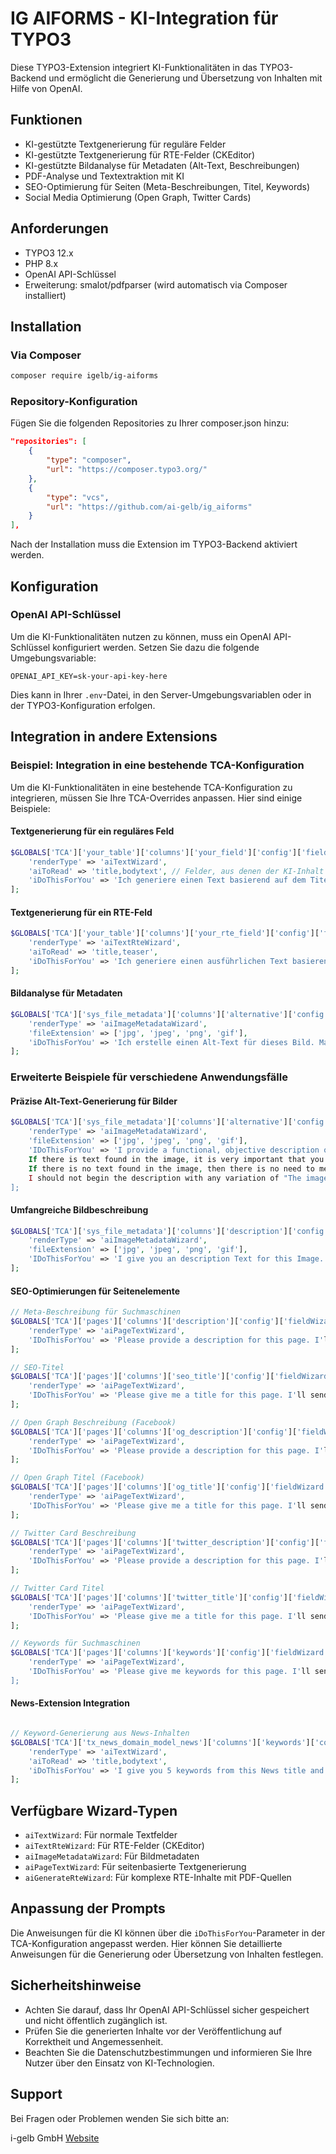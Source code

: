 # IG AIFORMS - KI-Integration für TYPO3

Diese TYPO3-Extension integriert KI-Funktionalitäten in das TYPO3-Backend und ermöglicht die Generierung und Übersetzung von Inhalten mit Hilfe von OpenAI.

## Funktionen

- KI-gestützte Textgenerierung für reguläre Felder
- KI-gestützte Textgenerierung für RTE-Felder (CKEditor)
- KI-gestützte Bildanalyse für Metadaten (Alt-Text, Beschreibungen)
- PDF-Analyse und Textextraktion mit KI
- SEO-Optimierung für Seiten (Meta-Beschreibungen, Titel, Keywords)
- Social Media Optimierung (Open Graph, Twitter Cards)

## Anforderungen

- TYPO3 12.x
- PHP 8.x
- OpenAI API-Schlüssel
- Erweiterung: smalot/pdfparser (wird automatisch via Composer installiert)

## Installation

### Via Composer

```bash
composer require igelb/ig-aiforms
```

### Repository-Konfiguration

Fügen Sie die folgenden Repositories zu Ihrer composer.json hinzu:

```json
"repositories": [
    {
        "type": "composer",
        "url": "https://composer.typo3.org/"
    },
    {
        "type": "vcs",
        "url": "https://github.com/ai-gelb/ig_aiforms"
    }
],
```

Nach der Installation muss die Extension im TYPO3-Backend aktiviert werden.

## Konfiguration

### OpenAI API-Schlüssel

Um die KI-Funktionalitäten nutzen zu können, muss ein OpenAI API-Schlüssel konfiguriert werden. Setzen Sie dazu die folgende Umgebungsvariable:

```
OPENAI_API_KEY=sk-your-api-key-here
```

Dies kann in Ihrer `.env`-Datei, in den Server-Umgebungsvariablen oder in der TYPO3-Konfiguration erfolgen.

## Integration in andere Extensions

### Beispiel: Integration in eine bestehende TCA-Konfiguration

Um die KI-Funktionalitäten in eine bestehende TCA-Konfiguration zu integrieren, müssen Sie Ihre TCA-Overrides anpassen. Hier sind einige Beispiele:

#### Textgenerierung für ein reguläres Feld

```php
$GLOBALS['TCA']['your_table']['columns']['your_field']['config']['fieldWizard']['aiText'] = [
    'renderType' => 'aiTextWizard',
    'aiToRead' => 'title,bodytext', // Felder, aus denen der KI-Inhalt generiert wird
    'iDoThisForYou' => 'Ich generiere einen Text basierend auf dem Titel und dem Haupttext. Maximal 250 Zeichen.'
];
```

#### Textgenerierung für ein RTE-Feld

```php
$GLOBALS['TCA']['your_table']['columns']['your_rte_field']['config']['fieldWizard']['aiText'] = [
    'renderType' => 'aiTextRteWizard',
    'aiToRead' => 'title,teaser',
    'iDoThisForYou' => 'Ich generiere einen ausführlichen Text basierend auf dem Titel und dem Teaser. Ich verwende HTML-Tags wie <p>, <h2>, <h3>, <ul>, <li> und <strong>.'
];
```

#### Bildanalyse für Metadaten

```php
$GLOBALS['TCA']['sys_file_metadata']['columns']['alternative']['config']['fieldWizard']['aiImageMetadata'] = [
    'renderType' => 'aiImageMetadataWizard',
    'fileExtension' => ['jpg', 'jpeg', 'png', 'gif'],
    'iDoThisForYou' => 'Ich erstelle einen Alt-Text für dieses Bild. Maximal 100 Zeichen.'
];
```

### Erweiterte Beispiele für verschiedene Anwendungsfälle

#### Präzise Alt-Text-Generierung für Bilder
```php
$GLOBALS['TCA']['sys_file_metadata']['columns']['alternative']['config']['fieldWizard']['aiImageMetadata'] = [
    'renderType' => 'aiImageMetadataWizard',
    'fileExtension' => ['jpg', 'jpeg', 'png', 'gif'],
    'IDoThisForYou' => 'I provide a functional, objective description of the provided image in no more than around 30 words so that someone who could not see it would be able to imagine it. If possible, follow an "object-action-context" framework: The object is the main focus. The action describes what's happening, usually what the object is doing. The context describes the surrounding environment.
    If there is text found in the image, it is very important that you transcribe all of it, even if it extends the word count beyond 30 words.
    If there is no text found in the image, then there is no need to mention it.
    I should not begin the description with any variation of "The image".',
];
```

#### Umfangreiche Bildbeschreibung
```php
$GLOBALS['TCA']['sys_file_metadata']['columns']['description']['config']['fieldWizard']['aiImageMetadata'] = [
    'renderType' => 'aiImageMetadataWizard',
    'fileExtension' => ['jpg', 'jpeg', 'png', 'gif'],
    'IDoThisForYou' => 'I give you an description Text for this Image. Maximal 200 letters.',
];
```

#### SEO-Optimierungen für Seitenelemente
```php
// Meta-Beschreibung für Suchmaschinen
$GLOBALS['TCA']['pages']['columns']['description']['config']['fieldWizard']['aiText'] = [
    'renderType' => 'aiPageTextWizard',
    'IDoThisForYou' => 'Please provide a description for this page. I'll send you an HTML document. Use only the body. This description should be for search engines, like Google. The description should be between 120-160 characters. Don't use this character: ":"'
];

// SEO-Titel
$GLOBALS['TCA']['pages']['columns']['seo_title']['config']['fieldWizard']['aiText'] = [
    'renderType' => 'aiPageTextWizard',
    'IDoThisForYou' => 'Please give me a title for this page. I'll send you an HTML document. Only use the body. This title should be optimized for search engines, like Google. The title should be a maximum of 60 characters. Don't use this character: ":"'
];

// Open Graph Beschreibung (Facebook)
$GLOBALS['TCA']['pages']['columns']['og_description']['config']['fieldWizard']['aiText'] = [
    'renderType' => 'aiPageTextWizard',
    'IDoThisForYou' => 'Please provide a description for this page. I'll send you an HTML document. Use only the body. This description should be for social media: Facebook. The description should be between 120-160 characters. Don't use this character: ":"'
];

// Open Graph Titel (Facebook)
$GLOBALS['TCA']['pages']['columns']['og_title']['config']['fieldWizard']['aiText'] = [
    'renderType' => 'aiPageTextWizard',
    'IDoThisForYou' => 'Please give me a title for this page. I'll send you an HTML document. Only use the body. This title should be optimized for social media: Facebook. The title should be a maximum of 60 characters. Don't use this character: ":"'
];

// Twitter Card Beschreibung
$GLOBALS['TCA']['pages']['columns']['twitter_description']['config']['fieldWizard']['aiText'] = [
    'renderType' => 'aiPageTextWizard',
    'IDoThisForYou' => 'Please provide a description for this page. I'll send you an HTML document. Use only the body. This description should be for social media: Twitter Cards(X). The description should be between 120-160 characters. Don't use this character: ":"'
];

// Twitter Card Titel
$GLOBALS['TCA']['pages']['columns']['twitter_title']['config']['fieldWizard']['aiText'] = [
    'renderType' => 'aiPageTextWizard',
    'IDoThisForYou' => 'Please give me a title for this page. I'll send you an HTML document. Only use the body. This title should be optimized for social media: Twitter Cards(X). The title should be a maximum of 60 characters. Don't use this character: ":"'
];

// Keywords für Suchmaschinen
$GLOBALS['TCA']['pages']['columns']['keywords']['config']['fieldWizard']['aiText'] = [
    'renderType' => 'aiPageTextWizard',
    'IDoThisForYou' => 'Please give me keywords for this page. I'll send you an HTML document. Use only the body. These titles should be for search engines, like Google. About five. Please comma-separated.'
];
```

#### News-Extension Integration
```php

// Keyword-Generierung aus News-Inhalten
$GLOBALS['TCA']['tx_news_domain_model_news']['columns']['keywords']['config']['fieldWizard']['aiText'] = [
    'renderType' => 'aiTextWizard',
    'aiToRead' => 'title,bodytext',
    'iDoThisForYou' => 'I give you 5 keywords from this News title and bodytext. Is separated by comma.'
];
```

## Verfügbare Wizard-Typen

- `aiTextWizard`: Für normale Textfelder
- `aiTextRteWizard`: Für RTE-Felder (CKEditor)
- `aiImageMetadataWizard`: Für Bildmetadaten
- `aiPageTextWizard`: Für seitenbasierte Textgenerierung
- `aiGenerateRteWizard`: Für komplexe RTE-Inhalte mit PDF-Quellen

## Anpassung der Prompts

Die Anweisungen für die KI können über die `iDoThisForYou`-Parameter in der TCA-Konfiguration angepasst werden. Hier können Sie detaillierte Anweisungen für die Generierung oder Übersetzung von Inhalten festlegen.

## Sicherheitshinweise

- Achten Sie darauf, dass Ihr OpenAI API-Schlüssel sicher gespeichert und nicht öffentlich zugänglich ist.
- Prüfen Sie die generierten Inhalte vor der Veröffentlichung auf Korrektheit und Angemessenheit.
- Beachten Sie die Datenschutzbestimmungen und informieren Sie Ihre Nutzer über den Einsatz von KI-Technologien.

## Support

Bei Fragen oder Problemen wenden Sie sich bitte an:

i-gelb GmbH
[Website](https://www.i-gelb.de)

